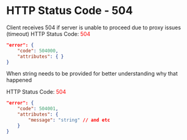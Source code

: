 # HTTP Status Code - 504

Client receives 504 if server is unable to proceed due to proxy issues (timeout)
HTTP Status Code: <span style="color:red">504</span>
```json
"error": {
    "code": 504000,
    "attributes": { }
}
```

When string needs to be provided for better understanding why that happened

HTTP Status Code: <span style="color:red">504</span>
```json
"error": {
    "code": 504001,
    "attributes": { 
        "message": "string" // and etc
    }
}
```

